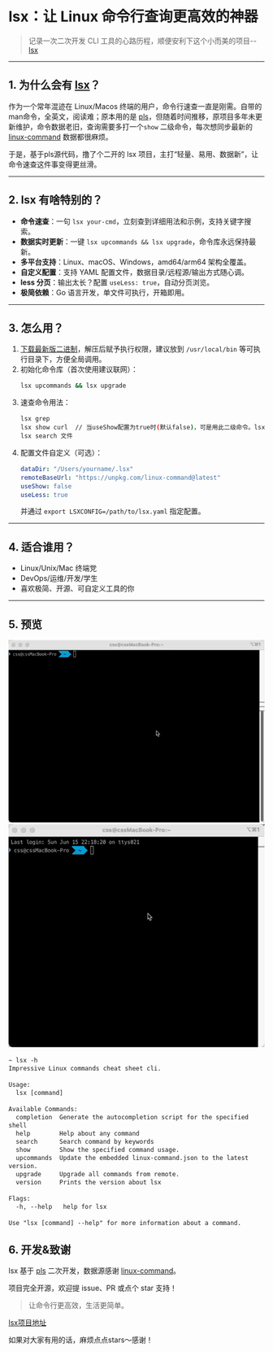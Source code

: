 # lsx：让 Linux 命令行查询更高效的神器

> 记录一次二次开发 CLI 工具的心路历程，顺便安利下这个小而美的项目--[lsx](https://github.com/CJSen/lsx)

---

## 1. 为什么会有 [lsx](https://github.com/CJSen/lsx)？

作为一个常年混迹在 Linux/Macos 终端的用户，命令行速查一直是刚需。自带的man命令，全英文，阅读难；原本用的是 [pls](https://github.com/chenjiandongx/pls)，但随着时间推移，原项目多年未更新维护，命令数据老旧，查询需要多打一个`show` 二级命令，每次想同步最新的 [linux-command](https://github.com/jaywcjlove/linux-command) 数据都很麻烦。

于是，基于pls源代码，撸了个二开的 lsx 项目，主打“轻量、易用、数据新”，让命令速查这件事变得更丝滑。

---

## 2. lsx 有啥特别的？

- **命令速查**：一句 `lsx your-cmd`，立刻查到详细用法和示例，支持关键字搜索。
- **数据实时更新**：一键 `lsx upcommands && lsx upgrade`，命令库永远保持最新。
- **多平台支持**：Linux、macOS、Windows，amd64/arm64 架构全覆盖。
- **自定义配置**：支持 YAML 配置文件，数据目录/远程源/输出方式随心调。
- **less 分页**：输出太长？配置 `useLess: true`，自动分页浏览。
- **极简依赖**：Go 语言开发，单文件可执行，开箱即用。

---

## 3. 怎么用？

1. [下载最新版二进制](https://github.com/CJSen/lsx/releases)，解压后赋予执行权限，建议放到 `/usr/local/bin` 等可执行目录下，方便全局调用。
2. 初始化命令库（首次使用建议联网）：
   ```bash
   lsx upcommands && lsx upgrade
   ```
3. 速查命令用法：
   ```bash
   lsx grep
   lsx show curl  // 当useShow配置为true时(默认false)，可是用此二级命令。lsx xxx将失效。
   lsx search 文件
   ```
4. 配置文件自定义（可选）：
   ```yaml
   dataDir: "/Users/yourname/.lsx"
   remoteBaseUrl: "https://unpkg.com/linux-command@latest"
   useShow: false
   useLess: true
   ```
   并通过 `export LSXCONFIG=/path/to/lsx.yaml` 指定配置。

---

## 4. 适合谁用？

- Linux/Unix/Mac 终端党
- DevOps/运维/开发/学生
- 喜欢极简、开源、可自定义工具的你

---

## 5. 预览

<img width="601" alt="Image" src="https://raw.githubusercontent.com/CJSen/cjsen.github.io/main/static/images/lsx-cmd.gif" />
<img width="601" alt="Image" src="https://raw.githubusercontent.com/CJSen/cjsen.github.io/main/static/images/lsx-search.gif" />

```shell
~ lsx -h
Impressive Linux commands cheat sheet cli.

Usage:
  lsx [command]

Available Commands:
  completion  Generate the autocompletion script for the specified shell
  help        Help about any command
  search      Search command by keywords
  show        Show the specified command usage.
  upcommands  Update the embedded linux-command.json to the latest version.
  upgrade     Upgrade all commands from remote.
  version     Prints the version about lsx

Flags:
  -h, --help   help for lsx

Use "lsx [command] --help" for more information about a command.
```


## 6. 开发&致谢

lsx 基于 [pls](https://github.com/chenjiandongx/pls) 二次开发，数据源感谢 [linux-command](https://github.com/jaywcjlove/linux-command)。

项目完全开源，欢迎提 issue、PR 或点个 star 支持！

> 让命令行更高效，生活更简单。

[lsx项目地址](https://github.com/CJSen/lsx)

如果对大家有用的话，麻烦点点stars～感谢！